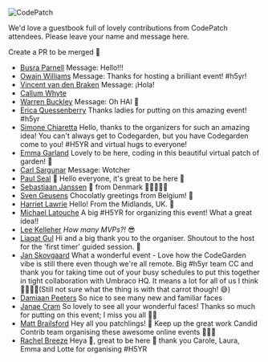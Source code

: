    
![CodePatch](https://candidcontributions.com/images/codepatch_logo_600x300.png)

We'd love a guestbook full of lovely contributions from CodePatch attendees. Please leave your name and message here. 

Create a PR to be merged 🥕

- [Busra Parnell](https://github.com/busraparnell) Message: Hello!!!
- [Owain Williams](https://github.com/OwainWilliams) Message: Thanks for hosting a brilliant event! #h5yr!
- [Vincent van den Braken](https://github.com/vavdb) Message: ¡Hola! 
- [Callum Whyte](https://github.com/callumbwhyte)
- [Warren Buckley](https://github.com/warrenbuckley) Message: Oh HAI :wave:
- [Erica Quessenberry](https://twitter.com/reddesigns) Thanks ladies for putting on this amazing event! #h5yr
- [Simone Chiaretta](https://github.com/simonech) Hello, thanks to the organizers for such an amazing idea! You can't always get to Codegarden, but you have Codegarden come to you! #H5YR and virtual hugs to everyone!
- [Emma Garland](https://github.com/emmagarland) Lovely to be here, coding in this beautiful virtual patch of garden! 🥕
- [Carl Sargunar](https://github.com/CarlSargunar) Message: Wotcher
- [Paul Seal](https://twitter.com/CodeSharePaul) 🥕 Hello everyone, it's great to be here 🤎
- [Sebastiaan Janssen](https://github.com/nul800sebastiaan) 👋 from Denmark 🌟🥕🥕🥕🥕
- [Sven Geusens](https://twitter.com/migaroez) Chocolatly greetings from Belgium! 🍫
- [Harriet Lawrie](https://github.com/GingerSquirrel) Hello! From the Midlands, UK. 🍓
- [Michael Latouche](https://github.com/mikecp) A big #H5YR for organizing this event! What a great idea!!
- [Lee Kelleher](https://github.com/leekelleher) _How many MVPs?!_ 😎
- [Liaqat Gul](https://github.com/liaqatg) Hi and a big thank you to the organiser. Shoutout to the host for the 'first timer' guided session. 👏
- [Jan Skovgaard](https://github.com/BatJan) What a wonderful event - Love how the CodeGarden vibe is still there even though we're all remote. Big #h5yr team CC and thank you for taking time out of your busy schedules to put this together in tight collaboration with Umbraco HQ. It means a lot for all of us I think 🤗🙌😎🥕(Still not sure what the thing is with that carrot though! 😅)
- [Damiaan Peeters](https://github.com/dampee/) So nice to see many new and familiar faces
- [Janae Cram](https://github.com/naepalm) So lovely to see all your wonderful faces! Thanks so much for putting on this event; I miss you all 🤗🥰
- [Matt Brailsford](https://github.com/mattbrailsford/) Hey all you patchlings! 🥕 Keep up the great work Candid Contrib team organising these awesome online events 👏👏👏
- [Rachel Breeze](https://github.com/RachBreeze/) Heya 👋, great to be here 🥕 thank you Carole, Laura, Emma and Lotte for organising #H5YR